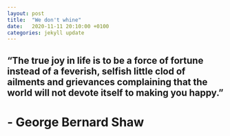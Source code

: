 ```yaml
---
layout: post
title:  "We don't whine"
date:   2020-11-11 20:10:00 +0100
categories: jekyll update
---
```

## “The true joy in life is to be a force of fortune instead of a feverish, selfish little clod of ailments and grievances complaining that the world will not devote itself to making you happy.”
# - George Bernard Shaw

